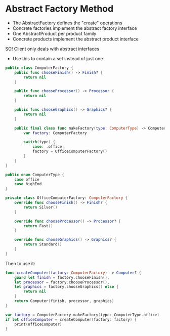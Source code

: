# Abstract Factory Method

* The AbstractFactory defines the "create" operations
* Concrete factories implement the abstract factory interface
* One AbstractProduct per product family
* Concrete products implement the abstract product interface

SO! Client only deals with abstract interfaces

* Use this to contain a set instead of just one.

```swift
public class ComputerFactory {
    public func chooseFinish() -> Finish? {
        return nil
    }

    public func chooseProcessor() -> Processor {
        return nil
    }

    public func chooseGraphics() -> Graphics? {
        return nil
    }

    public final class func makeFactory(type: ComputerType) -> ComputerFactory {
        var factory: ComputerFactory

        switch(type) {
            case: .office:
            factory = OfficeComputerFactory()
        }
    }
}

public enum ComputerType {
    case office
    case highEnd
}

private class OfficeComputerFactory: ComputerFactory {
    override func chooseFinish() -> Finish? {
        return Silver()
    }

    override func chooseProcessor() -> Processor? {
        return Fast()
    }

    override func chooseGraphics() -> Graphics? {
        return Standard()
    }
}
```

Then to use it:
```swift
func createComputer(factory: ComputerFactory) -> Computer? {
    guard let finish = factory.chooseFinish(),
    let processor = factory.chooseProcessor(),
    let graphics = factory.chooseGraphics() else {
        return nil
    }
    return Computer(finish, processor, graphics)
}

var factory = ComputerFactory.makeFactory(type: ComputerType.office)
if let officeComputer = createComputer(factory: factory) {
    print(officeComputer)
}
```
